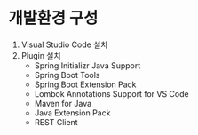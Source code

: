 # 개발환경 구성
1. Visual Studio Code 설치
2. Plugin 설치
    - Spring Initializr Java Support
    - Spring Boot Tools
    - Spring Boot Extension Pack
    - Lombok Annotations Support for VS Code
    - Maven for Java
    - Java Extension Pack
    - REST Client




